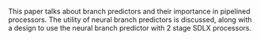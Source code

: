 This paper talks about branch predictors and their importance in pipelined processors. The utility of neural branch predictors is discussed, along with a design to use the neural branch predictor with 2 stage SDLX processors.
